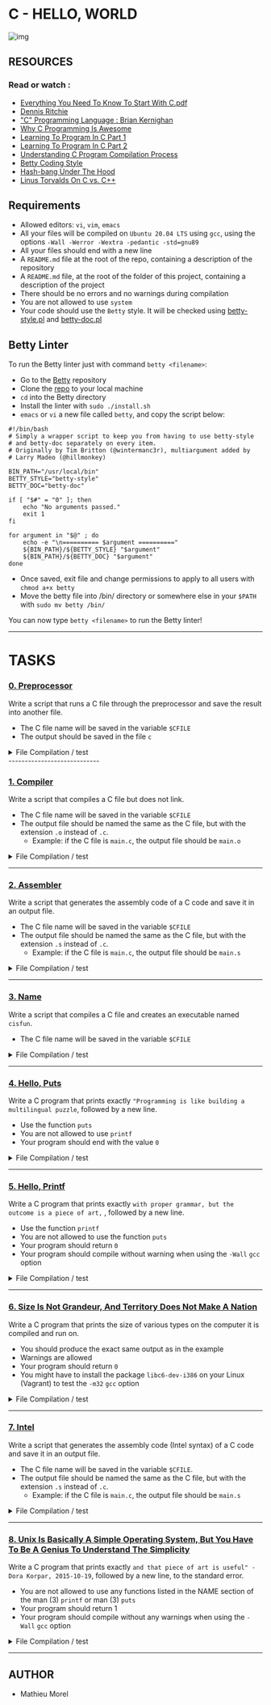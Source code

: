 # C - HELLO, WORLD

![img](https://s3.amazonaws.com/intranet-projects-files/holbertonschool-low_level_programming/212/cisfun.jpg)

## RESOURCES
### Read or watch :

- [Everything You Need To Know To Start With C.pdf](https://intranet.hbtn.io/rltoken/XD2enUOSVFbnWTe9TeMy-A)
- [Dennis Ritchie](https://intranet.hbtn.io/rltoken/z_bMXWzGREPdNusi75hIaA)
- ["C" Programming Language : Brian Kernighan](https://intranet.hbtn.io/rltoken/ALlxQP48pUddRMMOU9IYrw)
- [Why C Programming Is Awesome](https://intranet.hbtn.io/rltoken/jeQhdiiq4EemF-jlzBCHKw)
- [Learning To Program In C Part 1](https://intranet.hbtn.io/rltoken/y-sbT9uSCGF6ml1ZPOvyJg)
- [Learning To Program In C Part 2](https://intranet.hbtn.io/rltoken/r3mDdJIpJHmu4TdJBV95gQ)
- [Understanding C Program Compilation Process](https://intranet.hbtn.io/rltoken/tjRducuDVR9ftHsOFxdYmw)
- [Betty Coding Style](https://intranet.hbtn.io/rltoken/GQphLz55nty5zAzT6XAkOA)
- [Hash-bang Under The Hood](https://intranet.hbtn.io/rltoken/3g2P7dlYovV0nY7Caeylnw)
- [Linus Torvalds On C vs. C++](https://intranet.hbtn.io/rltoken/fXapDTlCYs_KsVAJhxfz6A)

## Requirements

- Allowed editors: `vi`, `vim`, `emacs`
- All your files will be compiled on `Ubuntu 20.04 LTS` using `gcc`, using the options `-Wall -Werror -Wextra -pedantic -std=gnu89`
- All your files should end with a new line
- A `README.md` file at the root of the repo, containing a description of the repository
- A `README.md` file, at the root of the folder of this project, containing a description of the project
- There should be no errors and no warnings during compilation
- You are not allowed to use `system`
- Your code should use the `Betty` style. It will be checked using [betty-style.pl](https://github.com/hs-hq/Betty/blob/master/betty-style.pl) and [betty-doc.pl](https://github.com/hs-hq/Betty/blob/master/betty-doc.pl)

## Betty Linter

To run the Betty linter just with command `betty <filename>`:

- Go to the [Betty](https://github.com/hs-hq/Betty) repository
- Clone the [repo](https://github.com/hs-hq/Betty) to your local machine
- `cd` into the Betty directory
- Install the linter with `sudo ./install.sh`
- `emacs` or `vi` a new file called `betty`, and copy the script below:

```
#!/bin/bash
# Simply a wrapper script to keep you from having to use betty-style
# and betty-doc separately on every item.
# Originally by Tim Britton (@wintermanc3r), multiargument added by
# Larry Madeo (@hillmonkey)

BIN_PATH="/usr/local/bin"
BETTY_STYLE="betty-style"
BETTY_DOC="betty-doc"

if [ "$#" = "0" ]; then
    echo "No arguments passed."
    exit 1
fi

for argument in "$@" ; do
    echo -e "\n========== $argument =========="
    ${BIN_PATH}/${BETTY_STYLE} "$argument"
    ${BIN_PATH}/${BETTY_DOC} "$argument"
done
```

- Once saved, exit file and change permissions to apply to all users with `chmod a+x betty`
- Move the betty file into /bin/ directory or somewhere else in your `$PATH` with `sudo mv betty /bin/`
  
You can now type `betty <filename>` to run the Betty linter!

-------------------------
                                                          
# TASKS

### [0. Preprocessor](https://github.com/MathieuMorel62/holbertonschool-low_level_programming/blob/master/0x00-hello_world/0-preprocessor)

Write a script that runs a C file through the preprocessor and save the result into another file.

  - The C file name will be saved in the variable `$CFILE`
  - The output should be saved in the file `c`
<details>
<summary> File Compilation / test </summary>
<br>

```
mathieu@ubuntu:~/c/$ cat main.c 
#include <stdio.h>

/**
 * main - Entry point
 *
 * Return: Always 0 (Success)
 */
int main(void)
{
    return (0);
}

mathieu@ubuntu:~/c/$ export CFILE=main.c
mathieu@ubuntu:~/c/$ ./0-preprocessor 
mathieu@ubuntu:~/c/$ tail c
# 942 "/usr/include/stdio.h" 3 4

# 2 "main.c" 2


# 3 "main.c"
int main(void)
{
 return (0);
}
```
</details>
----------------------------

### [1. Compiler](https://github.com/MathieuMorel62/holbertonschool-low_level_programming/blob/master/0x00-hello_world/1-compiler)

Write a script that compiles a C file but does not link.

  - The C file name will be saved in the variable `$CFILE`
  - The output file should be named the same as the C file, but with the extension `.o` instead of `.c`.
     - Example: if the C file is `main.c`, the output file should be `main.o`
<details>
<summary> File Compilation / test </summary>
<br>

```
mathieu@ubuntu:~/c/$ export CFILE=main.c
mathieu@ubuntu:~/c/$ cat main.c

#include <stdio.h>

/**
 * main - Entry point
 *
 * Return: Always 0 (Success)
 */
int main(void)
{
    return (0);
}

mathieu@ubuntu:~/c/$ ./1-compiler 
mathieu@ubuntu:~/c/$ ls

0-preprocessor  1-compiler   c            main.o
Makefile               100-intel      main.c  main.s

mathieu@ubuntu:~/c/$ cat -v main.o | head
^?ELF^B^A^A^@^@^@^@^@^@^@^@^@^A^@>^@^A^@^@^@^@^@^@^@^@^@^@^@^@^@^@^@^@^@^@^@^P^B^@^@^@^@^@^@^@^@^@^@@^@^@^@^@^@@^@^K^@^H^@UHM-^IM-eM-8^@^@^@^@]M-C^@GCC: (Ubuntu 5.4.0-6ubuntu1~16.04.2) 5.4.0 20160609^@^T^@^@^@^@^@^@^@^AzR^@^Ax^P^A^[^L^G^HM-^P^A^@^@^\^@^@^@^\^@^@^@^@^@^@^@^K^@^@^@^@A^N^PM-^F^BC^M^FF^L^G^H^@^@^@^@^@^@^@^@^@^@^@^@^@^@^@^@^@^@^@^@^@^@^@^@^@^@^@^A^@^@^@^D^@M-qM-^?^@^@^@^@^@^@^@^@^@^@^@^@^@^@^@^@^@^@^@^@^C^@^A^@^@^@^@^@^@^@^@^@^@^@^@^@^@^@^@^@^@^@^@^@^C^@^B^@^@^@^@^@^@^@^@^@^@^@^@^@^@^@^@^@^@^@^@^@^C^@^C^@^@^@^@^@^@^@^@^@^@^@^@^@^@^@^@^@^@^@^@^@^C^@^E^@^@^@^@^@^@^@^@^@^@^@^@^@^@^@^@^@^@^@^@^@^C^@^F^@^@^@^@^@^@^@^@^@^@^@^@^@^@^@^@^@^@^@^@^@^C^@^D^@^@^@^@^@^@^@^@^@^@^@^@^@^@^@^@^@^H^@^@^@^R^@^A^@^@^@^@^@^@^@^@^@^K^@^@^@^@^@^@^@^@main.c^@main^@^@^@^@ ^@^@^@^@^@^@^@^B^@^@^@^B^@^@^@^@^@^@^@^@^@^@^@^@.symtab^@.strtab^@.shstrtab^@.text^@.data^@.bss^@.comment^@.note.GNU-stack^@.rela.eh_frame^@^@^@^@^@^@^@^@^@^@^@^@^@^@^@^@^@^@^@^@^@^@^@^@^@^@^@^@^@^@^@^@^@^@^@^@^@^@^@^@^@^@^@^@^@^@^@^@^@^@^@^@^@^@^@^@^@^@^@^@^@^@^@^@^@^@^@^@^@^[^@^@^@^A^@^@^@^F^@^@^@^@^@^@^@^@^@^@^@^@^@^@^@@^@^@^@^@^@^@^@^K^@^@^@^@^@^@^@^@^@^@^@^@^@^@^@^A^@^@^@^@^@^@^@^@^@^@^@^@^@^@^@!^@^@^@^A^@^@^@^C^@^@^@^@^@^@^@^@^@^@^@^@^@^@^@K^@^@^@^@^@^@^@^@^@^@^@^@^@^@^@^@^@^@^@^@^@^@^@^A^@^@^@^@^@^@^@^@^@^@^@^@^@^@^@'^@^@^@^H^@^@^@^C^@^@^@^@^@^@^@^@^@^@^@^@^@^@^@K^@^@^@^@^@^@^@^@^@^@^@^@^@^@^@^@^@^@^@^@^@^@^@^A^@^@^@^@^@^@^@^@^@^@^@^@^@^@^@,^@^@^@^A^@^@^@0^@^@^@^@^@^@^@^@^@^@^@^@^@^@^@K^@^@^@^@^@^@^@5^@^@^@^@^@^@^@^@^@^@^@^@^@^@^@^A^@^@^@^@^@^@^@^A^@^@^@^@^@^@^@5^@^@^@^A^@^@^@^@^@^@^@^@^@^@^@^@^@^@^@^@^@^@^@M-^@^@^@^@^@^@^@^@^@^@^@^@^@^@^@^@^@^@^@^@^@^@^@^@^A^@^@^@^@^@^@^@^@^@^@^@^@^@^@^@J^@^@^@^A^@^@^@^B^@^@^@^@^@^@^@^@^@^@^@^@^@^@^@M-^@^@^@^@^@^@^@^@8^@^@^@^@^@^@^@^@^@^@^@^@^@^@^@^H^@^@^@^@^@^@^@^@^@^@^@^@^@^@^@E^@^@^@^D^@^@^@@^@^@^@^@^@^@^@^@^@^@^@^@^@^@^@M- ^A^@^@^@^@^@^@^X^@^@^@^@^@^@^@    ^@^@^@^F^@^@^@^H^@^@^@^@^@^@^@^X^@^@^@^@^@^@^@^Q^@^@^@^C^@^@^@^@^@^@^@^@^@^@^@^@^@^@^@^@^@^@^@M-8^A^@^@^@^@^@^@T^@^@^@^@^@^@^@^@^@^@^@^@^@^@^@^A^@^@^@^@^@^@^@^@^@^@^@^@^@^@^@^A^@^@^@^B^@^@^@^@^@^@^@^@^@^@^@^@^@^@^@^@^@^@^@M-8^@^@^@^@^@^@^@M-X^@^@^@^@^@^@^@
^@^@^@^H^@^@^@^H^@^@^@^@^@^@^@^X^@^@^@^@^@^@^@  ^@^@^@^C^@^@^@^@^@^@^@^@^@^@^@^@^@^@^@^@^@^@^@M-^P^A^@^@^@^@^@^@^M^@^@^@^@^@^@^@^@^@^@^@^@^@^@^@^A^@^@^@^@^@^@^@^@^@^@^@^@^@^@^@mathieu@ubuntu:~/c/$ 
```
</details>

---------------------------

### [2. Assembler](https://github.com/MathieuMorel62/holbertonschool-low_level_programming/blob/master/0x00-hello_world/2-assembler)

Write a script that generates the assembly code of a C code and save it in an output file.

  - The C file name will be saved in the variable `$CFILE`
  - The output file should be named the same as the C file, but with the extension `.s` instead of `.c`.
    - Example: if the C file is `main.c`, the output file should be `main.s`
<details>
<summary> File Compilation / test </summary>
<br>

```
mathieu@ubuntu:~/c/$ export CFILE=main.c
mathieu@ubuntu:~/c/$ cat main.c

#include <stdio.h>

/**
 * main - Entry point
 *
 * Return: Always 0 (Success)
 */
int main(void)
{
    return (0);
}

mathieu@ubuntu:~/c/$ ./2-assembler
mathieu@ubuntu:~/c/$ ls

0-preprocessor  1-compiler  2-assembler c  main.c  main.s  Makefile

mathieu@ubuntu:~/c/$ cat main.s
    .file   "main.c"
    .text
    .globl  main
    .type   main, @function
main:
.LFB0:
    .cfi_startproc
    pushq   %rbp
    .cfi_def_cfa_offset 16
    .cfi_offset 6, -16
    movq    %rsp, %rbp
    .cfi_def_cfa_register 6
    movl    $0, %eax
    popq    %rbp
    .cfi_def_cfa 7, 8
    ret
    .cfi_endproc
.LFE0:
    .size   main, .-main
    .ident  "GCC: (Ubuntu 5.4.0-6ubuntu1~16.04.2) 5.4.0 20160609"
    .section    .note.GNU-stack,"",@progbits
```
</details>

-----------------------------

### [3. Name](https://github.com/MathieuMorel62/holbertonschool-low_level_programming/blob/master/0x00-hello_world/3-name)

Write a script that compiles a C file and creates an executable named `cisfun`.

  - The C file name will be saved in the variable `$CFILE`
<details>
<summary> File Compilation / test </summary>
<br>

```
mathieu@ubuntu:~/c/$ export CFILE=main.c
mathieu@ubuntu:~/c/$ cat main.c

#include <stdio.h>

/**
 * main - Entry point
 *
 * Return: Always 0 (Success)
 */
int main(void)
{
    return (0);
}

mathieu@ubuntu:~/c/$ ./3-name 

mathieu@ubuntu:~/c/$ ls
0-preprocessor  1-compiler   3-name  cisfun  main.o  Makefile
100-intel       2-assembler  c       main.c  main.s
```
</details>

-------------------------------

### [4. Hello, Puts](https://github.com/MathieuMorel62/holbertonschool-low_level_programming/blob/master/0x00-hello_world/4-puts.c)

Write a C program that prints exactly `"Programming is like building a multilingual puzzle`, followed by a new line.

  - Use the function `puts`
  - You are not allowed to use `printf`
  - Your program should end with the value `0`
<details>
<summary> File Compilation / test </summary>
<br>

```
mathieu@ubuntu:~/c/$ gcc -Wall -Werror -Wextra -pedantic -std=gnu89 4-puts.c && ./a.out
"Programming is like building a multilingual puzzle

mathieu@ubuntu:~/c/$ echo $?
0
```
</details>

------------------------------

### [5. Hello, Printf](https://github.com/MathieuMorel62/holbertonschool-low_level_programming/blob/master/0x00-hello_world/5-printf.c)

Write a C program that prints exactly `with proper grammar, but the outcome is a piece of art,` , followed by a new line.

  - Use the function `printf`
  - You are not allowed to use the function `puts`
  - Your program should return `0`
  - Your program should compile without warning when using the `-Wall` `gcc` option
<details>
<summary> File Compilation / test </summary>
<br>

```
mathieu@ubuntu:~/c/$ gcc -Wall -Werror -Wextra -pedantic -std=gnu89 5-printf.c

mathieu@ubuntu:~/c/$ ./a.out 
with proper grammar, but the outcome is a piece of art,

mathieu@ubuntu:~/c/$ echo $?
0
```
</details>

-------------------------------

### [6. Size Is Not Grandeur, And Territory Does Not Make A Nation](https://github.com/MathieuMorel62/holbertonschool-low_level_programming/blob/master/0x00-hello_world/6-size.c)

Write a C program that prints the size of various types on the computer it is compiled and run on.

  - You should produce the exact same output as in the example
  - Warnings are allowed
  - Your program should return `0`
  - You might have to install the package `libc6-dev-i386` on your Linux (Vagrant) to test the `-m32` `gcc` option
<details>
<summary> File Compilation / test </summary>
<br>

```
mathieu@ubuntu:~/c/$ gcc 6-size.c -m32 -o size32 2> /tmp/32
mathieu@ubuntu:~/c/$ gcc 6-size.c -m64 -o size64 2> /tmp/64

mathieu@ubuntu:~/c/$ ./size32
Size of a char: 1 byte(s)
Size of an int: 4 byte(s)
Size of a long int: 4 byte(s)
Size of a long long int: 8 byte(s)
Size of a float: 4 byte(s)

mathieu@ubuntu:~/c/$ ./size64
Size of a char: 1 byte(s)
Size of an int: 4 byte(s)
Size of a long int: 8 byte(s)
Size of a long long int: 8 byte(s)
Size of a float: 4 byte(s)

mathieu@ubuntu:~/c/$ echo $?
0
```
</details>

------------------------------

### [7. Intel](https://github.com/MathieuMorel62/holbertonschool-low_level_programming/blob/master/0x00-hello_world/100-intel)

Write a script that generates the assembly code (Intel syntax) of a C code and save it in an output file.

  - The C file name will be saved in the variable `$CFILE`.
  - The output file should be named the same as the C file, but with the extension `.s` instead of `.c`.
    - Example: if the C file is `main.c`, the output file should be `main.s`
<details>
<summary> File Compilation / test </summary>
<br>

```
mathieu@ubuntu:~/c/$ export CFILE=main.c
mathieu@ubuntu:~/c/$ cat main.c

#include <stdio.h>

/**
 * main - Entry point
 *
 * Return: Always 0 (Success)
 */
int main(void)
{
    return (0);
}

mathieu@ubuntu:~/c/$ ./100-intel
mathieu@ubuntu:~/c/$ cat main.s
    .file   "main.c"
    .intel_syntax noprefix
    .text
    .globl  main
    .type   main, @function
main:
.LFB0:
    .cfi_startproc
    push    rbp
    .cfi_def_cfa_offset 16
    .cfi_offset 6, -16
    mov rbp, rsp
    .cfi_def_cfa_register 6
    mov eax, 0
    pop rbp
    .cfi_def_cfa 7, 8
    ret
    .cfi_endproc
.LFE0:
    .size   main, .-main
    .ident  "GCC: (Ubuntu 5.4.0-6ubuntu1~16.04.2) 5.4.0 20160609"
    .section    .note.GNU-stack,"",@progbits
```
</details>

----------------------------

### [8. Unix Is Basically A Simple Operating System, But You Have To Be A Genius To Understand The Simplicity](https://github.com/MathieuMorel62/holbertonschool-low_level_programming/blob/master/0x00-hello_world/101-quote.c)

Write a C program that prints exactly `and that piece of art is useful" - Dora Korpar, 2015-10-19`, followed by a new line, to the standard error.

  - You are not allowed to use any functions listed in the NAME section of the man (3) `printf` or man (3) `puts`
  - Your program should return 1
  - Your program should compile without any warnings when using the `-Wall` `gcc` option
<details>
<summary> File Compilation / test </summary>
<br>

```
mathieu@ubuntu:~/c/$ gcc -Wall -Werror -Wextra -pedantic -std=gnu89 -o quote 101-quote.c

mathieu@ubuntu:~/c/$ ./quote
and that piece of art is useful" - Dora Korpar, 2015-10-19

mathieu@ubuntu:~/c/$ echo $?
1

mathieu@ubuntu:~/c/$ ./quote 2> q
mathieu@ubuntu:~/c/$ cat q
and that piece of art is useful" - Dora Korpar, 2015-10-19

mathieu@ubuntu:~/c/$ grep printf < 101-quote.c
mathieu@ubuntu:~/c/$ grep put < 101-quote.c
```
</details>

-----------------------------------

## AUTHOR

- Mathieu Morel
